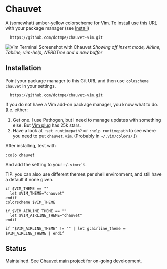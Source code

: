# Chauvet

A (somewhat) amber-yellow colorscheme for Vim.
To install use this URL with your package manager (see [Install](#Installation))
```
  https://github.com/dotmpe/chauvet-vim.git
```

![Vim Terminal Screenshot with Chauvet](https://user-images.githubusercontent.com/310639/155468051-f17d2775-e6b9-47ef-b8f5-7bb662098f7f.png)
*Showing off insert mode, Airline, Tabline, vim-help, NERDTree and a new buffer*

## Installation
Point your package manager to this Git URL and then use `coloscheme chauvet` in your settings.
```
  https://github.com/dotmpe/chauvet-vim.git
```

If you do not have a Vim add-on package manager, you know what to do.
(I.e. either:

1. Get one. I use Pathogen, but I need to manage updates with something else.
   But [Vim plug](https://github.com/junegunn/vim-plug) has 25k stars.
2. Have a look at `:set runtimepath?` or `:help runtimepath` to see where you need to put `chauvet.vim`. (Probably in `~/.vim/colors/`.))

After installing, test with
```
:colo chauvet
```

And add the setting to your `~/.vimrc`'s.

TIP: you can also use different themes per shell environment,
and still have a default if none given.
```vim
if $VIM_THEME == ""
  let $VIM_THEME="chauvet"
endif
colorscheme $VIM_THEME

if $VIM_AIRLINE_THEME == ""
  let $VIM_AIRLINE_THEME="chauvet"
endif

if "$VIM_AIRLINE_THEME" != "" | let g:airline_theme = $VIM_AIRLINE_THEME | endif
```

## Status

Maintained. See [Chauvet main project](https://github.com/dotmpe/chauvet) for on-going development.
